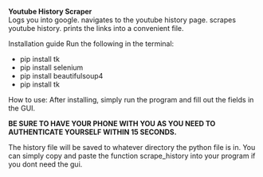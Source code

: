 **Youtube History Scraper**  
Logs you into google. 
navigates to the youtube history page. 
scrapes youtube history. 
prints the links into a convenient file.

Installation guide
Run the following in the terminal:


- pip install tk
- pip install selenium
- pip install beautifulsoup4
- pip install tk


How to use:
After installing, simply run the program and fill out the fields in the GUI. 


**BE SURE TO HAVE YOUR PHONE WITH YOU AS YOU NEED TO AUTHENTICATE YOURSELF WITHIN 15 SECONDS.**



The history file will be saved to whatever directory the python file is in.
You can simply copy and paste the function scrape_history into your program if you dont need the gui. 
